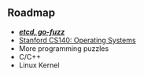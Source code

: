 ## Roadmap

- [**_etcd, go-fuzz_**](https://github.com/gyuho/learn/tree/master/doc/etcd_go_fuzz)
- [Stanford CS140: Operating Systems](http://www.scs.stanford.edu/15wi-cs140/)
- More programming puzzles
- C/C++
- Linux Kernel
